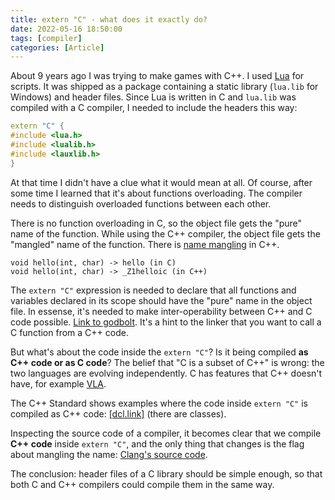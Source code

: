 ```yaml
---
title: extern "C" - what does it exactly do?
date: 2022-05-16 18:50:00
tags: [compiler]
categories: [Article]
---
```


About 9 years ago I was trying to make games with C++. I used [Lua](https://tylerneylon.com/a/learn-lua/) for scripts.
It was shipped as a package containing a static library (`lua.lib` for Windows) and header files.
Since Lua is written in C and `lua.lib` was compiled with a C compiler, I needed to include the headers this way:
```c++
extern "C" {
#include <lua.h>
#include <lualib.h>
#include <lauxlib.h>
}
```

At that time I didn't have a clue what it would mean at all.
Of course, after some time I learned that it's about functions overloading. The compiler needs to distinguish
overloaded functions between each other.

There is no function overloading in C, so the object file gets the "pure" name of the function.
While using the C++ compiler, the object file gets the "mangled" name of the function.
There is [name mangling](https://en.wikipedia.org/wiki/Name_mangling#How_different_compilers_mangle_the_same_functions)
in C++.
```
void hello(int, char) -> hello (in C)
void hello(int, char) -> _Z1helloic (in C++)
```

The `extern "C"` expression is needed to declare that all functions and variables declared in its scope
should have the "pure" name in the object file. In essense, it's needed to make inter-operability between C++
and C code possible. [Link to godbolt](https://godbolt.org/z/sjvYPqo9a). It's a hint to the linker that you want
to call a C function from a C++ code.

But what's about the code inside the `extern "C"`? Is it being compiled **as C++ code or as C code**?
The belief that "C is a subset of C++" is wrong: the two languages are evolving independently.
C has features that C++ doesn't have, for example [VLA](https://en.wikipedia.org/wiki/Variable-length_array).

The C++ Standard shows examples where the code inside `extern "C"` is compiled as C++ code:
[\[dcl.link\]](http://eel.is/c++draft/dcl.link#example-3) (there are classes).

Inspecting the source code of a compiler, it becomes clear that we compile **C++ code** inside `extern "C"`,
and the only thing that changes is the flag about mangling the name: [Clang's source code](https://github.com/llvm/llvm-project/blob/d5248a46faed9071adffc65f82cac9bc0769b882/clang/lib/AST/ItaniumMangle.cpp#L738-L740).

The conclusion: header files of a C library should be simple enough, so that both C and C++ compilers could
compile them in the same way.
